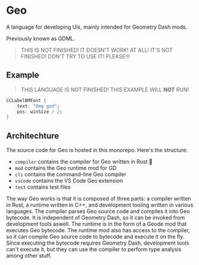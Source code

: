 # Geo

A language for developing UIs, mainly intended for Geometry Dash mods.

Previously known as GDML.

> THIS IS NOT FINISHED! IT DOESN'T WORK! AT ALL! IT'S NOT FINISHED! DON'T TRY TO USE IT! PLEASE!!!

## Example

> THIS LANGUAGE IS NOT FINISHED! THIS EXAMPLE WILL **NOT** RUN!

```dart
CCLabelBMFont {
    text: "Omg god";
    pos: winSize / 2;
}
```

## Architechture

The source code for Geo is hosted in this monorepo. Here's the structure:

 * `compiler` contains the compiler for Geo written in Rust :crab:
 * `mod` contains the Geo runtime mod for GD
 * `cli` contains the command-line Geo compiler
 * `vscode` contains the VS Code Geo extension
 * `test` contains test files

The way Geo works is that it is composed of three parts: a compiler written in Rust, a runtime written in C++, and development tooling written in various languages. The compiler parses Geo source code and compiles it into Geo bytecode. It is independent of Geometry Dash, so it can be invoked from development tools aswell. The runtime is in the form of a Geode mod that executes Geo bytecode. The runtime mod also has access to the compiler, so it can compile Geo source code to bytecode and execute it on the fly. Since executing the bytecode requires Geometry Dash, development tools can't execute it, but they can use the compiler to perform type analysis among other stuff.

